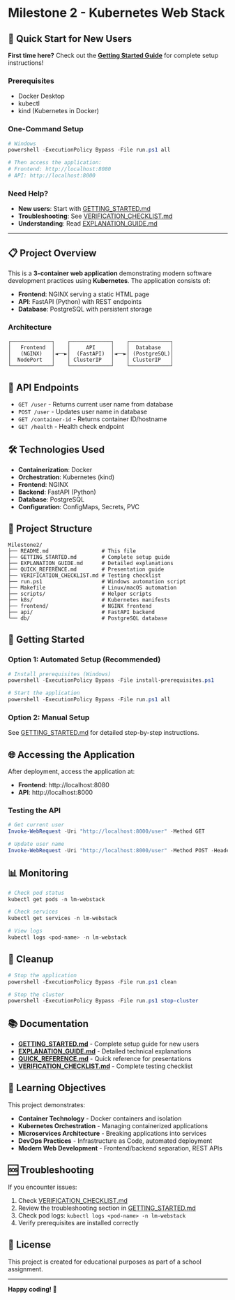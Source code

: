 # Milestone 2 - Kubernetes Web Stack

## 🚀 **Quick Start for New Users**

**First time here?** Check out the **[Getting Started Guide](GETTING_STARTED.md)** for complete setup instructions!

### **Prerequisites**
- Docker Desktop
- kubectl
- kind (Kubernetes in Docker)

### **One-Command Setup**
```powershell
# Windows
powershell -ExecutionPolicy Bypass -File run.ps1 all

# Then access the application:
# Frontend: http://localhost:8080
# API: http://localhost:8000
```

### **Need Help?**
- **New users**: Start with [GETTING_STARTED.md](GETTING_STARTED.md)
- **Troubleshooting**: See [VERIFICATION_CHECKLIST.md](VERIFICATION_CHECKLIST.md)
- **Understanding**: Read [EXPLANATION_GUIDE.md](EXPLANATION_GUIDE.md)

---

## 📋 **Project Overview**

This is a **3-container web application** demonstrating modern software development practices using **Kubernetes**. The application consists of:

- **Frontend**: NGINX serving a static HTML page
- **API**: FastAPI (Python) with REST endpoints
- **Database**: PostgreSQL with persistent storage

### **Architecture**
```
┌─────────────┐    ┌─────────────┐    ┌─────────────┐
│   Frontend  │    │     API     │    │  Database   │
│   (NGINX)   │◄──►│  (FastAPI)  │◄──►│ (PostgreSQL)│
│  NodePort   │    │ ClusterIP   │    │ ClusterIP   │
└─────────────┘    └─────────────┘    └─────────────┘
```

## 🔧 **API Endpoints**

- `GET /user` - Returns current user name from database
- `POST /user` - Updates user name in database
- `GET /container-id` - Returns container ID/hostname
- `GET /health` - Health check endpoint

## 🛠️ **Technologies Used**

- **Containerization**: Docker
- **Orchestration**: Kubernetes (kind)
- **Frontend**: NGINX
- **Backend**: FastAPI (Python)
- **Database**: PostgreSQL
- **Configuration**: ConfigMaps, Secrets, PVC

## 📁 **Project Structure**

```
Milestone2/
├── README.md                 # This file
├── GETTING_STARTED.md        # Complete setup guide
├── EXPLANATION_GUIDE.md      # Detailed explanations
├── QUICK_REFERENCE.md        # Presentation guide
├── VERIFICATION_CHECKLIST.md # Testing checklist
├── run.ps1                   # Windows automation script
├── Makefile                  # Linux/macOS automation
├── scripts/                  # Helper scripts
├── k8s/                      # Kubernetes manifests
├── frontend/                 # NGINX frontend
├── api/                      # FastAPI backend
└── db/                       # PostgreSQL database
```

## 🚀 **Getting Started**

### **Option 1: Automated Setup (Recommended)**
```powershell
# Install prerequisites (Windows)
powershell -ExecutionPolicy Bypass -File install-prerequisites.ps1

# Start the application
powershell -ExecutionPolicy Bypass -File run.ps1 all
```

### **Option 2: Manual Setup**
See [GETTING_STARTED.md](GETTING_STARTED.md) for detailed step-by-step instructions.

## 🌐 **Accessing the Application**

After deployment, access the application at:
- **Frontend**: http://localhost:8080
- **API**: http://localhost:8000

### **Testing the API**
```powershell
# Get current user
Invoke-WebRequest -Uri "http://localhost:8000/user" -Method GET

# Update user name
Invoke-WebRequest -Uri "http://localhost:8000/user" -Method POST -Headers @{ "Content-Type" = "application/json" } -Body '{"name":"Your Name"}'
```

## 📊 **Monitoring**

```powershell
# Check pod status
kubectl get pods -n lm-webstack

# Check services
kubectl get services -n lm-webstack

# View logs
kubectl logs <pod-name> -n lm-webstack
```

## 🧹 **Cleanup**

```powershell
# Stop the application
powershell -ExecutionPolicy Bypass -File run.ps1 clean

# Stop the cluster
powershell -ExecutionPolicy Bypass -File run.ps1 stop-cluster
```

## 📚 **Documentation**

- **[GETTING_STARTED.md](GETTING_STARTED.md)** - Complete setup guide for new users
- **[EXPLANATION_GUIDE.md](EXPLANATION_GUIDE.md)** - Detailed technical explanations
- **[QUICK_REFERENCE.md](QUICK_REFERENCE.md)** - Quick reference for presentations
- **[VERIFICATION_CHECKLIST.md](VERIFICATION_CHECKLIST.md)** - Complete testing checklist

## 🎯 **Learning Objectives**

This project demonstrates:
- **Container Technology** - Docker containers and isolation
- **Kubernetes Orchestration** - Managing containerized applications
- **Microservices Architecture** - Breaking applications into services
- **DevOps Practices** - Infrastructure as Code, automated deployment
- **Modern Web Development** - Frontend/backend separation, REST APIs

## 🆘 **Troubleshooting**

If you encounter issues:
1. Check [VERIFICATION_CHECKLIST.md](VERIFICATION_CHECKLIST.md)
2. Review the troubleshooting section in [GETTING_STARTED.md](GETTING_STARTED.md)
3. Check pod logs: `kubectl logs <pod-name> -n lm-webstack`
4. Verify prerequisites are installed correctly

## 📄 **License**

This project is created for educational purposes as part of a school assignment.

---

**Happy coding! 🚀** 